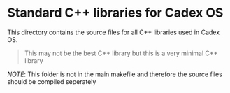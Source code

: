 # Standard C++ libraries for Cadex OS

This directory contains the source files for all C++ libraries used in Cadex OS.
> This may not be the best C++ library but this is a very minimal C++ library

*NOTE*: This folder is not in the main makefile and therefore the source files should be compiled seperately